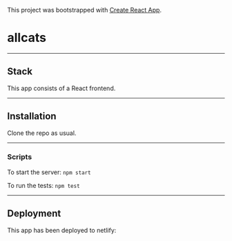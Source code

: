 This project was bootstrapped with [Create React App](https://github.com/facebook/create-react-app).


# allcats

---

## Stack

This app consists of a React frontend.

---

## Installation

Clone the repo as usual.

---

### Scripts

To start the server: `npm start`

To run the tests: `npm test`

---


## Deployment

This app has been deployed to netlify: 


